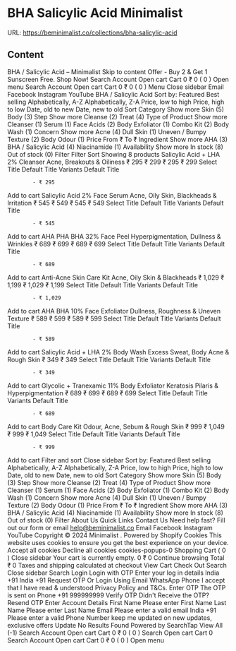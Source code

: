 # BHA  Salicylic Acid  Minimalist

URL: https://beminimalist.co/collections/bha-salicylic-acid

## Content

BHA / Salicylic Acid – Minimalist
Skip to content
Offer - Buy 2 & Get 1 Sunscreen Free. Shop Now!
Search
Account
Open cart
Cart
0
₹ 0
(
0
)
Open menu
Search
Account
Open cart
Cart
0
₹ 0
(
0
)
Menu
Close sidebar
Email
Facebook
Instagram
YouTube
BHA / Salicylic Acid
Sort by:
Featured
Best selling
Alphabetically, A-Z
Alphabetically, Z-A
Price, low to high
Price, high to low
Date, old to new
Date, new to old
Sort
Category
Show more
Skin (5)
Body (3)
Step
Show more
Cleanse (2)
Treat (4)
Type of Product
Show more
Cleanser (1)
Serum (1)
Face Acids (2)
Body Exfoliator (1)
Combo Kit (2)
Body Wash (1)
Concern
Show more
Acne (4)
Dull Skin (1)
Uneven / Bumpy Texture (2)
Body Odour (1)
Price
From
₹
To
₹
Ingredient
Show more
AHA (3)
BHA / Salicylic Acid (4)
Niacinamide (1)
Availability
Show more
In stock (8)
Out of stock (0)
Filter
Filter
Sort
Showing 8 products
Salicylic Acid + LHA 2% Cleanser
Acne, Breakouts & Oiliness
₹ 295
₹ 299
₹ 295
₹ 299
Select Title
Default Title
Variants
Default Title
            
            - ₹ 295
Add to cart
Salicylic Acid 2% Face Serum
Acne, Oily Skin, Blackheads & Irritation
₹ 545
₹ 549
₹ 545
₹ 549
Select Title
Default Title
Variants
Default Title
            
            - ₹ 545
Add to cart
AHA PHA BHA 32% Face Peel
Hyperpigmentation, Dullness & Wrinkles
₹ 689
₹ 699
₹ 689
₹ 699
Select Title
Default Title
Variants
Default Title
            
            - ₹ 689
Add to cart
Anti-Acne Skin Care Kit
Acne, Oily Skin & Blackheads
₹ 1,029
₹ 1,199
₹ 1,029
₹ 1,199
Select Title
Default Title
Variants
Default Title
            
            - ₹ 1,029
Add to cart
AHA BHA 10% Face Exfoliator
Dullness, Roughness & Uneven Texture
₹ 589
₹ 599
₹ 589
₹ 599
Select Title
Default Title
Variants
Default Title
            
            - ₹ 589
Add to cart
Salicylic Acid + LHA 2% Body Wash
Excess Sweat, Body Acne & Rough Skin
₹ 349
₹ 349
Select Title
Default Title
Variants
Default Title
            
            - ₹ 349
Add to cart
Glycolic + Tranexamic 11% Body Exfoliator
Keratosis Pilaris & Hyperpigmentation
₹ 689
₹ 699
₹ 689
₹ 699
Select Title
Default Title
Variants
Default Title
            
            - ₹ 689
Add to cart
Body Care Kit
Odour, Acne, Sebum & Rough Skin
₹ 999
₹ 1,049
₹ 999
₹ 1,049
Select Title
Default Title
Variants
Default Title
            
            - ₹ 999
Add to cart
Filter and sort
Close sidebar
Sort by:
Featured
Best selling
Alphabetically, A-Z
Alphabetically, Z-A
Price, low to high
Price, high to low
Date, old to new
Date, new to old
Sort
Category
Show more
Skin (5)
Body (3)
Step
Show more
Cleanse (2)
Treat (4)
Type of Product
Show more
Cleanser (1)
Serum (1)
Face Acids (2)
Body Exfoliator (1)
Combo Kit (2)
Body Wash (1)
Concern
Show more
Acne (4)
Dull Skin (1)
Uneven / Bumpy Texture (2)
Body Odour (1)
Price
From
₹
To
₹
Ingredient
Show more
AHA (3)
BHA / Salicylic Acid (4)
Niacinamide (1)
Availability
Show more
In stock (8)
Out of stock (0)
Filter
About Us
Quick Links
Contact Us
Need help fast? Fill out
our form
or email help@beminimalist.co
Email
Facebook
Instagram
YouTube
Copyright © 2024
Minimalist
.
Powered by Shopify
Cookies
This website uses cookies to ensure you get the best experience on your device.
Accept all cookies
Decline all cookies
cookies-popups-0
Shopping Cart
            (
0
)
Close sidebar
Your cart is currently empty.
0
₹ 0
Continue browsing
Total
₹ 0
Taxes and shipping calculated at checkout
View Cart
Check Out
Search
Close sidebar
Search
Login
Login with OTP
Enter your log in details
India
+91
India
+91
Request OTP
Or Login Using
Email
WhatsApp
Phone
I accept that I have read & understood
Privacy Policy
and T&Cs.
Enter OTP
The OTP is sent on
Phone
+91 999999999
Verify OTP
Didn't Receive the OTP?
Resend OTP
Enter Account Details
First Name
Please enter First Name
Last Name
Please enter Last Name
Email
Please enter a valid email
India
+91
Please enter a valid Phone Number
keep me updated on new updates, exclusive offers
Update
No Results Found
Powered by SearchTap
View All (-1)
Search
Account
Open cart
Cart
0
₹ 0
(
0
)
Search
Open cart
Cart
0
Search
Account
Open cart
Cart
0
₹ 0
(
0
)
Open menu